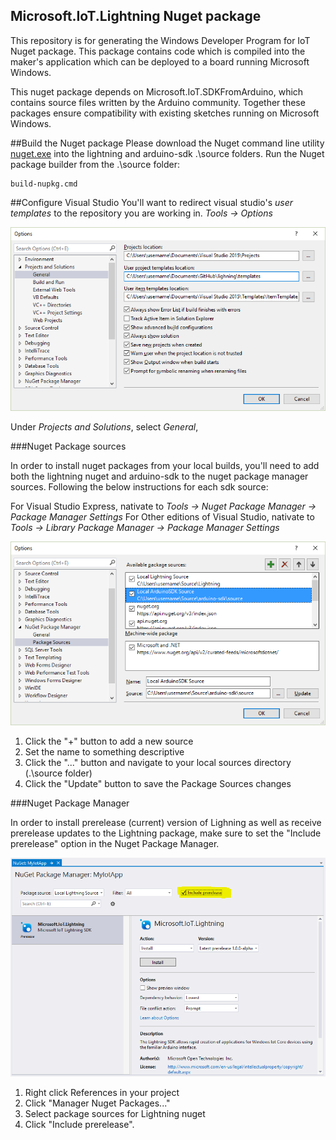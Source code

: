 ## Microsoft.IoT.Lightning Nuget package
This repository is for generating the Windows Developer Program for IoT Nuget package. This package contains code which is compiled into the maker's application which can be deployed to a board running Microsoft Windows. 

This nuget package depends on Microsoft.IoT.SDKFromArduino, which contains source files written by the Arduino community. Together these packages ensure compatibility with existing sketches running on Microsoft Windows.

##Build the Nuget package
Please download the Nuget command line utility [nuget.exe](http://nuget.org/nuget.exe) into the lightning and arduino-sdk .\source folders.
Run the Nuget package builder from the .\source folder:

~~~
build-nupkg.cmd
~~~

##Configure Visual Studio
You'll want to redirect visual studio's *user templates* to the repository you are working in.
*Tools -> Options*

![Template Config](images/Nuget_TemplateConfig.png)

Under *Projects and Solutions*, select *General*,

###Nuget Package sources

In order to install nuget packages from your local builds, you'll need to add both the lightning nuget and arduino-sdk to the nuget package manager sources. Following the below instructions for each sdk source:

For Visual Studio Express, nativate to *Tools -> Nuget Package Manager -> Package Manager Settings*
For Other editions of Visual Studio, nativate to *Tools -> Library Package Manager -> Package Manager Settings*

![Package Config](images/Nuget_PackageSourceConfig_VS2015.png)


1. Click the "+" button to add a new source
1. Set the name to something descriptive
1. Click the "..." button and navigate to your local sources directory (.\source folder)
1. Click the "Update" button to save the Package Sources changes

###Nuget Package Manager

In order to install prerelease (current) version of Lighning as well as receive prerelease updates to the Lightning package, make sure to set the "Include prerelease" option in the Nuget Package Manager.

![Package Config](images/Nuget_PackageManager.PNG)

1. Right click References in your project
1. Click "Manager Nuget Packages..."
1. Select package sources for Lightning nuget
1. Click "Include prerelease".

